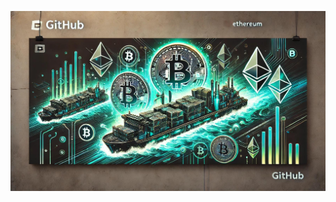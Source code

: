 <p align="center">
 <img src="https://github.com/BargeCrypto/Barge/blob/main/images/banner.jpg" alt="Banner">
</p>
